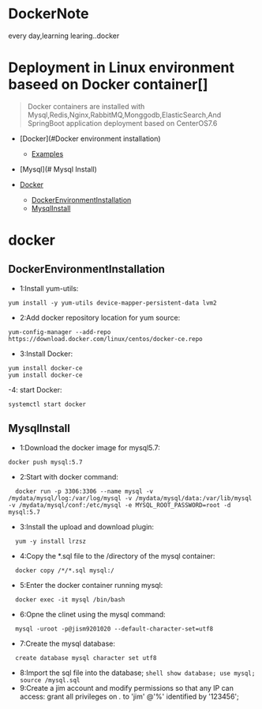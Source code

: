 # DockerNote
every day,learning learing..docker
# Deployment in Linux environment baseed on Docker container[]
>Docker containers are installed with Mysql,Redis,Nginx,RabbitMQ,Monggodb,ElasticSearch,And SpringBoot application deployment based on CenterOS7.6

- [Docker](#Docker environment installation)
    - [Examples](#examples)
- [Mysql](# Mysql Install)

- [Docker](#docker)
    - [DockerEnvironmentInstallation](#DockerEnvironmentInstallation)
    - [MysqlInstall](#MysqlInstall)


# docker
## DockerEnvironmentInstallation
- 1:Install yum-utils:
```shell
yum install -y yum-utils device-mapper-persistent-data lvm2
```
- 2:Add docker repository location for yum source:
```shell
yum-config-manager --add-repo https://download.docker.com/linux/centos/docker-ce.repo
```
- 3:Install Docker:
```shell
yum install docker-ce
yum install docker-ce
```
-4: start Docker:
```shell
systemctl start docker
```
## MysqlInstall
- 1:Download the docker image for mysql5.7:
```shell
docker push mysql:5.7
```
- 2:Start with docker command:
```shell
  docker run -p 3306:3306 --name mysql -v /mydata/mysql/log:/var/log/mysql -v /mydata/mysql/data:/var/lib/mysql -v /mydata/mysql/conf:/etc/mysql -e MYSQL_ROOT_PASSWORD=root -d mysql:5.7
```
- 3:Install the upload and download plugin:
```shell
  yum -y install lrzsz
```
- 4:Copy the *.sql file to the /directory of the mysql container:
```shell
  docker copy /*/*.sql mysql:/
```
- 5:Enter the docker container running mysql:
```shell
  docker exec -it mysql /bin/bash
```
- 6:Opne the clinet using the mysql command:
```shell
  mysql -uroot -p@jism9201020 --default-character-set=utf8
```
- 7:Create the mysql database:
```shell
  create database mysql character set utf8
```
- 8:Import the sql file into the database;
``shell
  show database;
  use mysql;
  source /mysql.sql
``
- 9:Create a jim account and modify permissions so that any IP can access:
grant all privileges on *.* to 'jim' @'%' identified by '123456';

